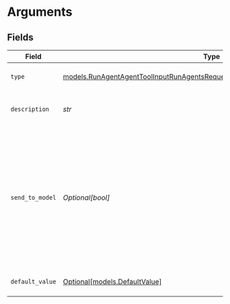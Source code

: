 # Arguments


## Fields

| Field                                                                                                                                                                    | Type                                                                                                                                                                     | Required                                                                                                                                                                 | Description                                                                                                                                                              |
| ------------------------------------------------------------------------------------------------------------------------------------------------------------------------ | ------------------------------------------------------------------------------------------------------------------------------------------------------------------------ | ------------------------------------------------------------------------------------------------------------------------------------------------------------------------ | ------------------------------------------------------------------------------------------------------------------------------------------------------------------------ |
| `type`                                                                                                                                                                   | [models.RunAgentAgentToolInputRunAgentsRequestRequestBodySettingsTools12HTTPType](../models/runagentagenttoolinputrunagentsrequestrequestbodysettingstools12httptype.md) | :heavy_check_mark:                                                                                                                                                       | The type of the argument.                                                                                                                                                |
| `description`                                                                                                                                                            | *str*                                                                                                                                                                    | :heavy_check_mark:                                                                                                                                                       | A description of the argument.                                                                                                                                           |
| `send_to_model`                                                                                                                                                          | *Optional[bool]*                                                                                                                                                         | :heavy_minus_sign:                                                                                                                                                       | Whether to send the argument to the model. If set to false, the argument will not be sent to the model and needs to be provided by the user or it will be left blank.    |
| `default_value`                                                                                                                                                          | [Optional[models.DefaultValue]](../models/defaultvalue.md)                                                                                                               | :heavy_minus_sign:                                                                                                                                                       | The default value of the argument.                                                                                                                                       |